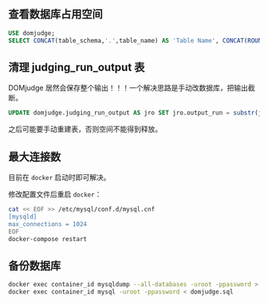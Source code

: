 ## 查看数据库占用空间

```sql
USE domjudge;
SELECT CONCAT(table_schema,'.',table_name) AS 'Table Name', CONCAT(ROUND(table_rows/1000000,4),'M') AS 'Number of Rows', CONCAT(ROUND(data_length/(1024*1024*1024),4),'G') AS 'Data Size', CONCAT(ROUND(index_length/(1024*1024*1024),4),'G') AS 'Index Size', CONCAT(ROUND((data_length+index_length)/(1024*1024*1024),4),'G') AS'Total'FROM information_schema.TABLES WHERE table_schema LIKE 'domjudge';
```

## 清理 judging_run_output 表

DOMjudge 居然会保存整个输出！！！一个解决思路是手动改数据库，把输出截断。

```sql
UPDATE domjudge.judging_run_output AS jro SET jro.output_run = substr(jro.output_run, 1, LEAST(100000, LENGTH(jro.output_run)));
```

之后可能要手动重建表，否则空间不能得到释放。

## 最大连接数

目前在 `docker` 启动时即可解决。

修改配置文件后重启 `docker`：

```bash
cat << EOF >> /etc/mysql/conf.d/mysql.cnf
[mysqld]
max_connections = 1024
EOF
docker-compose restart
```

## 备份数据库

```bash
docker exec container_id mysqldump --all-databases -uroot -ppassword > domjudge.sql
docker exec container_id mysql -uroot -ppassword < domjudge.sql
```
